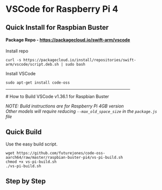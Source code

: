 # VSCode for Raspberry Pi 4

## Quick Install for Raspbian Buster
#### Package Repo - https://packagecloud.io/swift-arm/vscode  
Install repo  
```
curl -s https://packagecloud.io/install/repositories/swift-arm/vscode/script.deb.sh | sudo bash
```  
Install VSCode  
```
sudo apt-get install code-oss
```
<hr align="center"size="1" width="80%">
# How to Build VSCode v1.36.1 for Raspbian Buster

*NOTE: Build instructions are for Raspberry Pi 4GB version*  
*Other models will require reducing `--max_old_space_size` in the `package.js` file* 

## Quick Build
Use the easy build script.  
```
wget https://github.com/futurejones/code-oss-aarch64/raw/master/raspbian-buster-pi4/vs-pi-build.sh
chmod +x vs-pi-build.sh
./vs-pi-build.sh
```

## Step by Step


